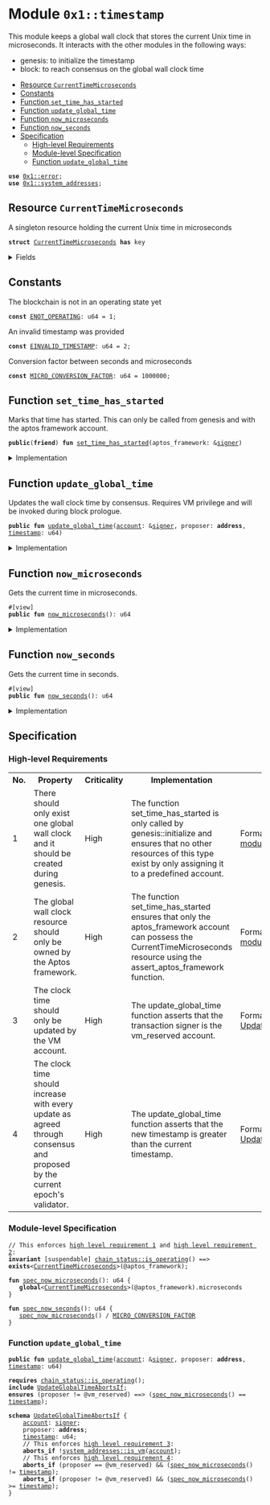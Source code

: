 
<a id="0x1_timestamp"></a>

# Module `0x1::timestamp`

This module keeps a global wall clock that stores the current Unix time in microseconds.
It interacts with the other modules in the following ways:
* genesis: to initialize the timestamp
* block: to reach consensus on the global wall clock time


-  [Resource `CurrentTimeMicroseconds`](#0x1_timestamp_CurrentTimeMicroseconds)
-  [Constants](#@Constants_0)
-  [Function `set_time_has_started`](#0x1_timestamp_set_time_has_started)
-  [Function `update_global_time`](#0x1_timestamp_update_global_time)
-  [Function `now_microseconds`](#0x1_timestamp_now_microseconds)
-  [Function `now_seconds`](#0x1_timestamp_now_seconds)
-  [Specification](#@Specification_1)
    -  [High-level Requirements](#high-level-req)
    -  [Module-level Specification](#module-level-spec)
    -  [Function `update_global_time`](#@Specification_1_update_global_time)


<pre><code><b>use</b> <a href="../../aptos-stdlib/../move-stdlib/doc/error.md#0x1_error">0x1::error</a>;
<b>use</b> <a href="system_addresses.md#0x1_system_addresses">0x1::system_addresses</a>;
</code></pre>



<a id="0x1_timestamp_CurrentTimeMicroseconds"></a>

## Resource `CurrentTimeMicroseconds`

A singleton resource holding the current Unix time in microseconds


<pre><code><b>struct</b> <a href="timestamp.md#0x1_timestamp_CurrentTimeMicroseconds">CurrentTimeMicroseconds</a> <b>has</b> key
</code></pre>



<details>
<summary>Fields</summary>


<dl>
<dt>
<code>microseconds: u64</code>
</dt>
<dd>

</dd>
</dl>


</details>

<a id="@Constants_0"></a>

## Constants


<a id="0x1_timestamp_ENOT_OPERATING"></a>

The blockchain is not in an operating state yet


<pre><code><b>const</b> <a href="timestamp.md#0x1_timestamp_ENOT_OPERATING">ENOT_OPERATING</a>: u64 = 1;
</code></pre>



<a id="0x1_timestamp_EINVALID_TIMESTAMP"></a>

An invalid timestamp was provided


<pre><code><b>const</b> <a href="timestamp.md#0x1_timestamp_EINVALID_TIMESTAMP">EINVALID_TIMESTAMP</a>: u64 = 2;
</code></pre>



<a id="0x1_timestamp_MICRO_CONVERSION_FACTOR"></a>

Conversion factor between seconds and microseconds


<pre><code><b>const</b> <a href="timestamp.md#0x1_timestamp_MICRO_CONVERSION_FACTOR">MICRO_CONVERSION_FACTOR</a>: u64 = 1000000;
</code></pre>



<a id="0x1_timestamp_set_time_has_started"></a>

## Function `set_time_has_started`

Marks that time has started. This can only be called from genesis and with the aptos framework account.


<pre><code><b>public</b>(<b>friend</b>) <b>fun</b> <a href="timestamp.md#0x1_timestamp_set_time_has_started">set_time_has_started</a>(aptos_framework: &<a href="../../aptos-stdlib/../move-stdlib/doc/signer.md#0x1_signer">signer</a>)
</code></pre>



<details>
<summary>Implementation</summary>


<pre><code><b>public</b>(<b>friend</b>) <b>fun</b> <a href="timestamp.md#0x1_timestamp_set_time_has_started">set_time_has_started</a>(aptos_framework: &<a href="../../aptos-stdlib/../move-stdlib/doc/signer.md#0x1_signer">signer</a>) {
    <a href="system_addresses.md#0x1_system_addresses_assert_aptos_framework">system_addresses::assert_aptos_framework</a>(aptos_framework);
    <b>let</b> timer = <a href="timestamp.md#0x1_timestamp_CurrentTimeMicroseconds">CurrentTimeMicroseconds</a> { microseconds: 0 };
    <b>move_to</b>(aptos_framework, timer);
}
</code></pre>



</details>

<a id="0x1_timestamp_update_global_time"></a>

## Function `update_global_time`

Updates the wall clock time by consensus. Requires VM privilege and will be invoked during block prologue.


<pre><code><b>public</b> <b>fun</b> <a href="timestamp.md#0x1_timestamp_update_global_time">update_global_time</a>(<a href="account.md#0x1_account">account</a>: &<a href="../../aptos-stdlib/../move-stdlib/doc/signer.md#0x1_signer">signer</a>, proposer: <b>address</b>, <a href="timestamp.md#0x1_timestamp">timestamp</a>: u64)
</code></pre>



<details>
<summary>Implementation</summary>


<pre><code><b>public</b> <b>fun</b> <a href="timestamp.md#0x1_timestamp_update_global_time">update_global_time</a>(
    <a href="account.md#0x1_account">account</a>: &<a href="../../aptos-stdlib/../move-stdlib/doc/signer.md#0x1_signer">signer</a>,
    proposer: <b>address</b>,
    <a href="timestamp.md#0x1_timestamp">timestamp</a>: u64
) <b>acquires</b> <a href="timestamp.md#0x1_timestamp_CurrentTimeMicroseconds">CurrentTimeMicroseconds</a> {
    // Can only be invoked by AptosVM <a href="../../aptos-stdlib/../move-stdlib/doc/signer.md#0x1_signer">signer</a>.
    <a href="system_addresses.md#0x1_system_addresses_assert_vm">system_addresses::assert_vm</a>(<a href="account.md#0x1_account">account</a>);

    <b>let</b> global_timer = <b>borrow_global_mut</b>&lt;<a href="timestamp.md#0x1_timestamp_CurrentTimeMicroseconds">CurrentTimeMicroseconds</a>&gt;(@aptos_framework);
    <b>let</b> now = global_timer.microseconds;
    <b>if</b> (proposer == @vm_reserved) {
        // NIL <a href="block.md#0x1_block">block</a> <b>with</b> null <b>address</b> <b>as</b> proposer. Timestamp must be equal.
        <b>assert</b>!(now == <a href="timestamp.md#0x1_timestamp">timestamp</a>, <a href="../../aptos-stdlib/../move-stdlib/doc/error.md#0x1_error_invalid_argument">error::invalid_argument</a>(<a href="timestamp.md#0x1_timestamp_EINVALID_TIMESTAMP">EINVALID_TIMESTAMP</a>));
    } <b>else</b> {
        // Normal <a href="block.md#0x1_block">block</a>. Time must advance
        <b>assert</b>!(now &lt; <a href="timestamp.md#0x1_timestamp">timestamp</a>, <a href="../../aptos-stdlib/../move-stdlib/doc/error.md#0x1_error_invalid_argument">error::invalid_argument</a>(<a href="timestamp.md#0x1_timestamp_EINVALID_TIMESTAMP">EINVALID_TIMESTAMP</a>));
        global_timer.microseconds = <a href="timestamp.md#0x1_timestamp">timestamp</a>;
    };
}
</code></pre>



</details>

<a id="0x1_timestamp_now_microseconds"></a>

## Function `now_microseconds`

Gets the current time in microseconds.


<pre><code>#[view]
<b>public</b> <b>fun</b> <a href="timestamp.md#0x1_timestamp_now_microseconds">now_microseconds</a>(): u64
</code></pre>



<details>
<summary>Implementation</summary>


<pre><code><b>public</b> <b>fun</b> <a href="timestamp.md#0x1_timestamp_now_microseconds">now_microseconds</a>(): u64 <b>acquires</b> <a href="timestamp.md#0x1_timestamp_CurrentTimeMicroseconds">CurrentTimeMicroseconds</a> {
    <b>borrow_global</b>&lt;<a href="timestamp.md#0x1_timestamp_CurrentTimeMicroseconds">CurrentTimeMicroseconds</a>&gt;(@aptos_framework).microseconds
}
</code></pre>



</details>

<a id="0x1_timestamp_now_seconds"></a>

## Function `now_seconds`

Gets the current time in seconds.


<pre><code>#[view]
<b>public</b> <b>fun</b> <a href="timestamp.md#0x1_timestamp_now_seconds">now_seconds</a>(): u64
</code></pre>



<details>
<summary>Implementation</summary>


<pre><code><b>public</b> <b>fun</b> <a href="timestamp.md#0x1_timestamp_now_seconds">now_seconds</a>(): u64 <b>acquires</b> <a href="timestamp.md#0x1_timestamp_CurrentTimeMicroseconds">CurrentTimeMicroseconds</a> {
    <a href="timestamp.md#0x1_timestamp_now_microseconds">now_microseconds</a>() / <a href="timestamp.md#0x1_timestamp_MICRO_CONVERSION_FACTOR">MICRO_CONVERSION_FACTOR</a>
}
</code></pre>



</details>

<a id="@Specification_1"></a>

## Specification




<a id="high-level-req"></a>

### High-level Requirements

<table>
<tr>
<th>No.</th><th>Property</th><th>Criticality</th><th>Implementation</th><th>Enforcement</th>
</tr>

<tr>
<td>1</td>
<td>There should only exist one global wall clock and it should be created during genesis.</td>
<td>High</td>
<td>The function set_time_has_started is only called by genesis::initialize and ensures that no other resources of this type exist by only assigning it to a predefined account.</td>
<td>Formally verified via <a href="#high-level-req-1">module</a>.</td>
</tr>

<tr>
<td>2</td>
<td>The global wall clock resource should only be owned by the Aptos framework.</td>
<td>High</td>
<td>The function set_time_has_started ensures that only the aptos_framework account can possess the CurrentTimeMicroseconds resource using the assert_aptos_framework function.</td>
<td>Formally verified via <a href="#high-level-req-2">module</a>.</td>
</tr>

<tr>
<td>3</td>
<td>The clock time should only be updated by the VM account.</td>
<td>High</td>
<td>The update_global_time function asserts that the transaction signer is the vm_reserved account.</td>
<td>Formally verified via <a href="#high-level-req-3">UpdateGlobalTimeAbortsIf</a>.</td>
</tr>

<tr>
<td>4</td>
<td>The clock time should increase with every update as agreed through consensus and proposed by the current epoch's validator.</td>
<td>High</td>
<td>The update_global_time function asserts that the new timestamp is greater than the current timestamp.</td>
<td>Formally verified via <a href="#high-level-req-4">UpdateGlobalTimeAbortsIf</a>.</td>
</tr>

</table>




<a id="module-level-spec"></a>

### Module-level Specification


<pre><code>// This enforces <a id="high-level-req-1" href="#high-level-req">high level requirement 1</a> and <a id="high-level-req-2" href="#high-level-req">high level requirement 2</a>:
<b>invariant</b> [suspendable] <a href="chain_status.md#0x1_chain_status_is_operating">chain_status::is_operating</a>() ==&gt; <b>exists</b>&lt;<a href="timestamp.md#0x1_timestamp_CurrentTimeMicroseconds">CurrentTimeMicroseconds</a>&gt;(@aptos_framework);
</code></pre>




<a id="0x1_timestamp_spec_now_microseconds"></a>


<pre><code><b>fun</b> <a href="timestamp.md#0x1_timestamp_spec_now_microseconds">spec_now_microseconds</a>(): u64 {
   <b>global</b>&lt;<a href="timestamp.md#0x1_timestamp_CurrentTimeMicroseconds">CurrentTimeMicroseconds</a>&gt;(@aptos_framework).microseconds
}
</code></pre>




<a id="0x1_timestamp_spec_now_seconds"></a>


<pre><code><b>fun</b> <a href="timestamp.md#0x1_timestamp_spec_now_seconds">spec_now_seconds</a>(): u64 {
   <a href="timestamp.md#0x1_timestamp_spec_now_microseconds">spec_now_microseconds</a>() / <a href="timestamp.md#0x1_timestamp_MICRO_CONVERSION_FACTOR">MICRO_CONVERSION_FACTOR</a>
}
</code></pre>



<a id="@Specification_1_update_global_time"></a>

### Function `update_global_time`


<pre><code><b>public</b> <b>fun</b> <a href="timestamp.md#0x1_timestamp_update_global_time">update_global_time</a>(<a href="account.md#0x1_account">account</a>: &<a href="../../aptos-stdlib/../move-stdlib/doc/signer.md#0x1_signer">signer</a>, proposer: <b>address</b>, <a href="timestamp.md#0x1_timestamp">timestamp</a>: u64)
</code></pre>




<pre><code><b>requires</b> <a href="chain_status.md#0x1_chain_status_is_operating">chain_status::is_operating</a>();
<b>include</b> <a href="timestamp.md#0x1_timestamp_UpdateGlobalTimeAbortsIf">UpdateGlobalTimeAbortsIf</a>;
<b>ensures</b> (proposer != @vm_reserved) ==&gt; (<a href="timestamp.md#0x1_timestamp_spec_now_microseconds">spec_now_microseconds</a>() == <a href="timestamp.md#0x1_timestamp">timestamp</a>);
</code></pre>




<a id="0x1_timestamp_UpdateGlobalTimeAbortsIf"></a>


<pre><code><b>schema</b> <a href="timestamp.md#0x1_timestamp_UpdateGlobalTimeAbortsIf">UpdateGlobalTimeAbortsIf</a> {
    <a href="account.md#0x1_account">account</a>: <a href="../../aptos-stdlib/../move-stdlib/doc/signer.md#0x1_signer">signer</a>;
    proposer: <b>address</b>;
    <a href="timestamp.md#0x1_timestamp">timestamp</a>: u64;
    // This enforces <a id="high-level-req-3" href="#high-level-req">high level requirement 3</a>:
    <b>aborts_if</b> !<a href="system_addresses.md#0x1_system_addresses_is_vm">system_addresses::is_vm</a>(<a href="account.md#0x1_account">account</a>);
    // This enforces <a id="high-level-req-4" href="#high-level-req">high level requirement 4</a>:
    <b>aborts_if</b> (proposer == @vm_reserved) && (<a href="timestamp.md#0x1_timestamp_spec_now_microseconds">spec_now_microseconds</a>() != <a href="timestamp.md#0x1_timestamp">timestamp</a>);
    <b>aborts_if</b> (proposer != @vm_reserved) && (<a href="timestamp.md#0x1_timestamp_spec_now_microseconds">spec_now_microseconds</a>() &gt;= <a href="timestamp.md#0x1_timestamp">timestamp</a>);
}
</code></pre>


[move-book]: https://aptos.dev/move/book/SUMMARY
